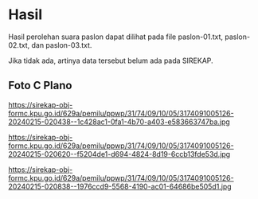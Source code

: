 # Hasil

Hasil perolehan suara paslon dapat dilihat pada file paslon-01.txt, paslon-02.txt, dan paslon-03.txt.

Jika tidak ada, artinya data tersebut belum ada pada SIREKAP.

## Foto C Plano

https://sirekap-obj-formc.kpu.go.id/629a/pemilu/ppwp/31/74/09/10/05/3174091005126-20240215-020438--1c428ac1-0fa1-4b70-a403-e583663747ba.jpg

https://sirekap-obj-formc.kpu.go.id/629a/pemilu/ppwp/31/74/09/10/05/3174091005126-20240215-020620--f5204de1-d694-4824-8d19-6ccb13fde53d.jpg

https://sirekap-obj-formc.kpu.go.id/629a/pemilu/ppwp/31/74/09/10/05/3174091005126-20240215-020838--1976ccd9-5568-4190-ac01-64686be505d1.jpg
